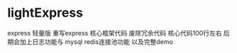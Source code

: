 # lightExpress
express 轻量版  重写express 核心框架代码  废除冗余代码  核心代码100行左右 后期会加上日志功能与 mysql redis连接池功能 以及完整demo
